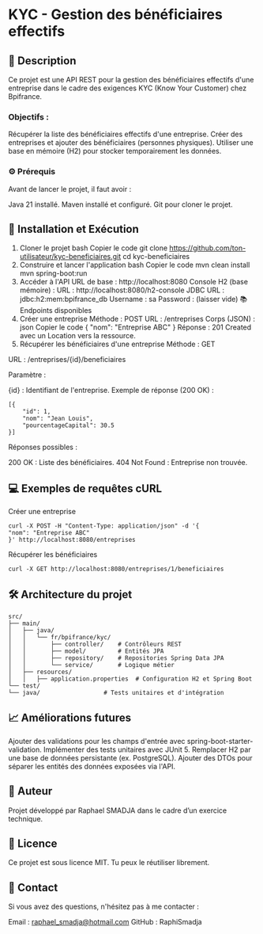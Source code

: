 # KYC - Gestion des bénéficiaires effectifs

## 📝 Description
Ce projet est une API REST pour la gestion des bénéficiaires effectifs d'une entreprise dans le cadre des exigences KYC (Know Your Customer) chez Bpifrance.

### Objectifs :
Récupérer la liste des bénéficiaires effectifs d'une entreprise.
Créer des entreprises et ajouter des bénéficiaires (personnes physiques).
Utiliser une base en mémoire (H2) pour stocker temporairement les données.

### ⚙ Prérequis
Avant de lancer le projet, il faut avoir :

Java 21 installé.
Maven installé et configuré.
Git pour cloner le projet.

## 🚀 Installation et Exécution
1. Cloner le projet
   bash
   Copier le code
   git clone https://github.com/ton-utilisateur/kyc-beneficiaires.git
   cd kyc-beneficiaires
2. Construire et lancer l'application
   bash
   Copier le code
   mvn clean install
   mvn spring-boot:run
3. Accéder à l'API
   URL de base : http://localhost:8080
   Console H2 (base mémoire) :
   URL : http://localhost:8080/h2-console
   JDBC URL : jdbc:h2:mem:bpifrance_db
   Username : sa
   Password : (laisser vide)
   📚 Endpoints disponibles
1. Créer une entreprise
   Méthode : POST
   URL : /entreprises
   Corps (JSON) :
   json
   Copier le code
   {
   "nom": "Entreprise ABC"
   }
   Réponse : 201 Created avec un Location vers la ressource.
2. Récupérer les bénéficiaires d'une entreprise
   Méthode : GET

URL : /entreprises/{id}/beneficiaires

Paramètre :

{id} : Identifiant de l'entreprise.
Exemple de réponse (200 OK) :
```
[{
    "id": 1, 
    "nom": "Jean Louis",
    "pourcentageCapital": 30.5
}]
```
Réponses possibles :

200 OK : Liste des bénéficiaires.
404 Not Found : Entreprise non trouvée.

## 💻 Exemples de requêtes cURL
Créer une entreprise
```
curl -X POST -H "Content-Type: application/json" -d '{
"nom": "Entreprise ABC"
}' http://localhost:8080/entreprises
```
Récupérer les bénéficiaires
```
curl -X GET http://localhost:8080/entreprises/1/beneficiaires
```

## 🛠 Architecture du projet

```
src/
├── main/
│   ├── java/
│   │   └── fr/bpifrance/kyc/
│   │       ├── controller/    # Contrôleurs REST
│   │       ├── model/         # Entités JPA
│   │       ├── repository/    # Repositories Spring Data JPA
│   │       └── service/       # Logique métier
│   ├── resources/
│   │   ├── application.properties  # Configuration H2 et Spring Boot
└── test/
└── java/                  # Tests unitaires et d'intégration
```

## 📈 Améliorations futures
Ajouter des validations pour les champs d'entrée avec spring-boot-starter-validation.
Implémenter des tests unitaires avec JUnit 5.
Remplacer H2 par une base de données persistante (ex. PostgreSQL).
Ajouter des DTOs pour séparer les entités des données exposées via l'API.
## 👤 Auteur
Projet développé par Raphael SMADJA dans le cadre d’un exercice technique.

## 📜 Licence
Ce projet est sous licence MIT. Tu peux le réutiliser librement.

## 📧 Contact
Si vous avez des questions, n'hésitez pas à me contacter :

Email : raphael_smadja@hotmail.com
GitHub : RaphiSmadja
